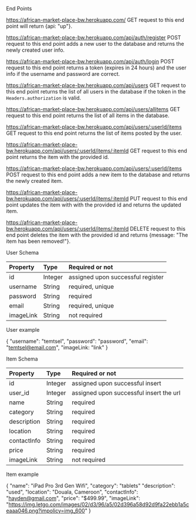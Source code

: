 End Points

https://african-market-place-bw.herokuapp.com/
GET request to this end point will return {api: "up"}.

https://african-market-place-bw.herokuapp.com/api/auth/register
POST request to this end point adds a new user to the database and returns the newly created user info.

https://african-market-place-bw.herokuapp.com/api/auth/login
POST request to this end point returns a token (expires in 24 hours) and the user info if the username and password are correct.

https://african-market-place-bw.herokuapp.com/api/users
GET request to this end point returns the list of all users in the database if the token in the `Headers.authorization` is valid.

https://african-market-place-bw.herokuapp.com/api/users/allitems 
GET request to this end point returns the list of all items in the database.

https://african-market-place-bw.herokuapp.com/api/users/:userId/items
GET request to this end point returns the list of items posted by the user.

https://african-market-place-bw.herokuapp.com/api/users/:userId/items/:itemId
GET request to this end point returns the item with the provided id.

https://african-market-place-bw.herokuapp.com/api/users/:userId/items
POST request to this end point adds a new item to the database and returns the newly created item.

https://african-market-place-bw.herokuapp.com/api/users/:userId/items/:itemId
PUT request to this end point updates the item with with the provided id and returns the updated item.

https://african-market-place-bw.herokuapp.com/api/users/:userId/items/:itemId
DELETE request to this end point deletes the item with the provided id and returns {message: "The item has been removed!"}.


User Schema

| Property  | Type 	      | Required or not                   |
|:----------|:----------  |:----------------------------------|
| id        |	Integer   | assigned upon successful register |
| username  |	String    | required, unique                  |
| password  |	String    | required                          |
| email	    |   String    | required, unique                  |
| imageLink |	String    | not required                      |

User example

{
    "username": "temtsel",
    "password": "password",
    "email": "temtsel@email.com",
    "imageLink: "link"
}

Item Schema

| Property      | Type 	  | Required or not                             |
|:--------------|:--------|:--------------------------------------------|
| id	        | Integer | assigned upon successful insert             |
| user_id       | Integer | assigned upon successful insert the url     |
| name          | String  | required                                    |
| category      | String  | required                                    |
| description   | String  | required                                    |
| location      | String  | required                                    |
| contactInfo   | String  | required                                    |
| price         | String  | required                                    |
| imageLink     | String  | not required                                |  



Item example

{
    "name": "iPad Pro 3rd Gen Wifi",
    "category": "tablets"
    "description": "used",
    "location": "Douala, Cameroon",
    "contactInfo": "hayden@gmail.com",
    "price": "$499.99",
    "imageLink": "https://img.letgo.com/images/02/d3/96/a5/02d396a58d92d9fa22ebb1a5ceaaa046.png?impolicy=img_600"
}

